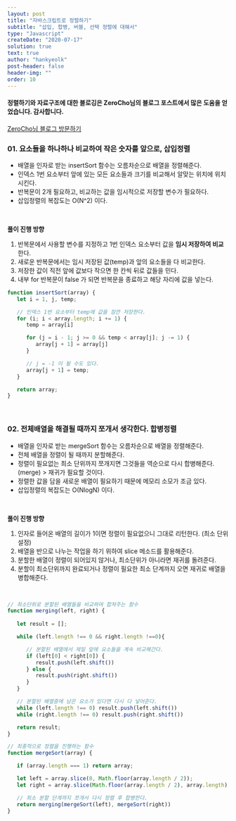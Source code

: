 ```yaml
---
layout: post
title: "자바스크립트로 정렬하기"
subtitle: "삽입, 합병, 버블, 선택 정렬에 대해서"
type: "Javascript"
createDate: "2020-07-17"
solution: true
text: true
author: "hankyeolk"
post-header: false
header-img: ""
order: 10
---
```


#### 정렬하기와 자료구조에 대한 블로깅은 ZeroCho님의 블로그 포스트에서 많은 도움을 얻었습니다. 감사합니다. 

[ZeroCho님 블로그 방문하기](https://www.zerocho.com/category/Algorithm/post/57e22a778d6bcf0015231c8b)
<br>

### 01. 요소들을 하나하나 비교하여 작은 숫자를 앞으로, 삽입정렬

- 배열을 인자로 받는 insertSort 함수는 오름차순으로 배열을 정렬해준다. 
- 인덱스 1번 요소부터 앞에 있는 모든 요소들과 크기를 비교해서 알맞는 위치에 위치시킨다. 
- 반복문이 2개 필요하고, 비교하는 값을 임시적으로 저장할 변수가 필요하다. 
- 삽입정렬의 복잡도는 O(N^2) 이다.

<br>

**풀이 진행 방향**
1. 반복문에서 사용할 변수를 지정하고 1번 인덱스 요소부터 값을 **임시 저장하여 비교**한다.
2. 새로운 반복문에서는 임시 저장된 값(temp)과 앞의 요소들을 다 비교한다. 
3. 저장한 값이 직전 앞에 값보다 작으면 한 칸씩 뒤로 값들을 민다.
4. 내부 for 반복문이 false 가 되면 반복문을 종료하고 해당 자리에 값을 넣는다.


```js
function insertSort(array) {
   let i = 1, j, temp;

   // 인덱스 1번 요소부터 temp에 값을 잠깐 저장한다. 
   for (i; i < array.length; i += 1) {
      temp = array[i]

      for (j = i - 1; j >= 0 && temp < array[j]; j -= 1) {
         array[j + 1] = array[j]
      }

      // j = -1 이 될 수도 있다.
      array[j + 1] = temp;
   }

   return array;
}
```

<br>

### 02. 전체배열을 해결될 때까지 쪼개서 생각한다. 합병정렬

- 배열을 인자로 받는 mergeSort 함수는 오름차순으로 배열을 정렬해준다. 
- 전체 배열을 정렬이 될 때까지 분할해준다.  
- 정렬이 필요없는 최소 단위까지 쪼개지면 그것들을 역순으로 다시 합병해준다. (merge) > 재귀가 필요할 것이다. 
- 정렬한 값을 담을 새로운 배열이 필요하기 때문에 메모리 소모가 조금 있다.
- 삽입정렬의 복잡도는 O(NlogN) 이다.

<br>

**풀이 진행 방향**
1. 인자로 들어온 배열의 길이가 1이면 정렬이 필요없으니 그대로 리턴한다. (최소 단위 설정)
2. 배열을 반으로 나누는 작업을 하기 위하여 slice 메소드를 활용해준다. 
3. 분할한 배열이 정렬이 되어있지 않거나, 최소단위가 아니라면 재귀를 돌려준다. 
4. 분할이 최소단위까지 완료되거나 정렬이 필요한 최소 단계까지 오면 재귀로 배열을 병합해준다.
<br>

```js
// 최소단위로 분할된 배열들을 비교하여 합쳐주는 함수
function merging(left, right) {
   
   let result = [];

   while (left.length !== 0 && right.length !==0){

      // 분할된 배열에서 제일 앞에 요소들을 계속 비교해간다.
      if (left[0] < right[0]) {
         result.push(left.shift())
      } else {
         result.push(right.shift())
      }
   }

   // 분할된 배열중에 남은 요소가 있다면 다시 다 넣어준다.
   while (left.length !== 0) result.push(left.shift())
   while (right.length !== 0) result.push(right.shift())

   return result;
}

// 최종적으로 정렬을 진행하는 함수
function mergeSort(array) {

   if (array.length === 1) return array;

   let left = array.slice(0, Math.floor(array.length / 2));
   let right = array.slice(Math.floor(array.length / 2), array.length);

   // 최소 분할 단계까지 쪼개서 다시 정렬 후 합병한다.
   return merging(mergeSort(left), mergeSort(right))
}
```
